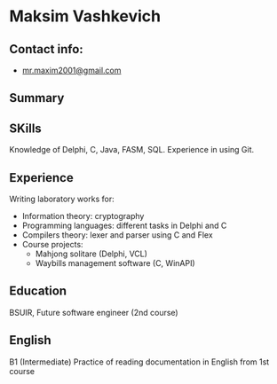 # Maksim Vashkevich

## Contact info:
* mr.maxim2001@gmail.com

## Summary

## SKills
Knowledge of Delphi, C, Java, FASM, SQL. Experience in using Git.

## Experience
Writing laboratory works for:
- Information theory: cryptography
- Programming languages: different tasks in Delphi and C
- Compilers theory: lexer and parser using C and Flex
- Course projects:
  - Mahjong solitare (Delphi, VCL)
  - Waybills management software (C, WinAPI)

## Education
BSUIR, Future software engineer (2nd course)

## English
B1 (Intermediate)
Practice of reading documentation in English from 1st course
